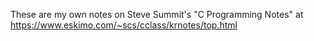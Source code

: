 These are my own notes on Steve Summit's "C Programming Notes" at
https://www.eskimo.com/~scs/cclass/krnotes/top.html
